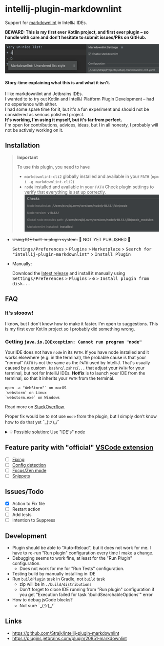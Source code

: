 # intellij-plugin-markdownlint

<!--
![Build](https://github.com/Strajk/intellij-plugin-markdownlint/workflows/Build/badge.svg)
[![Version](https://img.shields.io/jetbrains/plugin/v/PLUGIN_ID.svg)](https://plugins.jetbrains.com/plugin/PLUGIN_ID)
[![Downloads](https://img.shields.io/jetbrains/plugin/d/PLUGIN_ID.svg)](https://plugins.jetbrains.com/plugin/PLUGIN_ID)
-->

<!-- Plugin description -->
Support for [markdownlint](https://github.com/DavidAnson/markdownlint) in IntelliJ IDEs.

**BEWARE: This is my first ever Kotlin project, and first ever plugin – so handle with care and don't hesitate to submit issues/PRs on GitHub.**
<!-- Plugin description end -->

![Screenshot](screenshot.png)

#### Story-time explaining what this is and what it isn't.

I like markdownlint and Jetbrains IDEs.  
I wanted to to try out Kotlin and IntelliJ Platform Plugin Development – had no experience with either.  
I had some spare time for it, but it's a fun experiment and should not be considered as serious polished project.  
**It's working, I'm using it myself, but it's far from perfect.**  
I'm open for contributions, advices, ideas, but I in all honesty, I probably will not be actively working on it.


## Installation

> **Important**
>
> To use this plugin, you need to have
> * `markdownlint-cli2` globally installed and available in your `PATH` (`npm i -g markdownlint-cli2`)
> * `node` installed and available in your `PATH`
> Check plugin settings to verify that everything is set up correctly.
> ![](./screenshot-checks.png)

- ~~Using IDE built-in plugin system~~: 🚫 NOT YET PUBLISHED 🚫
  
  <kbd>Settings/Preferences</kbd> > <kbd>Plugins</kbd> > <kbd>Marketplace</kbd> > <kbd>Search for "intellij-plugin-markdownlint"</kbd> >
  <kbd>Install Plugin</kbd>
  
- Manually:

  Download the [latest release](https://github.com/Strajk/intellij-plugin-markdownlint/releases/latest) and install it manually using
  <kbd>Settings/Preferences</kbd> > <kbd>Plugins</kbd> > <kbd>⚙️</kbd> > <kbd>Install plugin from disk...</kbd>


## FAQ

### It's slooow!

I know, but I don't know how to make it faster. I'm open to suggestions. This is my first ever Kotlin project so I probably did something wrong.

### Getting `java.io.IOException: Cannot run program "node"`

Your IDE does not have `node` in its `PATH`. 
If you have node installed and it works elsewhere (e.g. in the terminal), 
the probable cause is that your "normal" `PATH` is not the same as the `PATH` used by IntelliJ.
That's usually caused by a custom `.bashrc`/`.zshrc`/`...` that adjust your `PATH` for your terminal, but not for IntelliJ IDEs.
**Hotfix** is to launch your IDE from the terminal, so that it inherits your `PATH` from the terminal.
```
open -a "WebStorm"` on macOS
`webstorm` on Linux
`webstorm.exe` on Windows
```
Read more on [StackOverflow](https://stackoverflow.com/questions/15201763/intellij-does-not-recognize-path-variable).

Proper fix would be to not use `node` from the plugin, but I simply don't know how to do that yet ¯\_(ツ)_/¯

<details>
<summary>💡 Possible solution: Use "IDE's" node</summary>

Maybe rather than depending on system `node`, we could:

- specify `NodeJs` in `platformPlugins` in `gradle.properties` to require Node
- use `NodeJsInterpreter`
- StLint seems to work that way, maybe we can take inspiration from there

</details>

## Feature parity with "official" [VSCode extension](https://github.com/DavidAnson/vscode-markdownlint)

- [ ] [Fixing](https://github.com/DavidAnson/vscode-markdownlint#fix)
- [ ] [Config detection](https://github.com/DavidAnson/vscode-markdownlint#markdownlintconfig)
- [ ] [Focus/Zen mode](https://github.com/DavidAnson/vscode-markdownlint#markdownlintfocusmode)
- [ ] [Snippets](https://github.com/DavidAnson/vscode-markdownlint#snippets)

## Issues/Todo

- [x] Action to Fix file
- [ ] Restart action
- [ ] Add tests
- [ ] Intention to Suppress

## Development

- Plugin should be able to "Auto-Reload", but it does not work for me. I have to re-run "Run plugin" configuration every time I make a change.
- Debugging seems to work fine, at least for the "Run Plugin" configuration.
  - Does not work for me for "Run Tests" configuration. 
- Testing build by manually installing in IDE
- Run `buildPlugin` task in Gradle, not `build` task
  - zip will be in `./build/distributions` 
  - Don't forget to close IDE running from "Run plugin" configuration if you get "Execution failed for task ':buildSearchableOptions'" error
- How to debug jsCode blocks?
  - Not sure ¯\_(ツ)_/¯   

## Links

- https://github.com/Strajk/intellij-plugin-markdownlint
- https://plugins.jetbrains.com/plugin/20851-markdownlint
